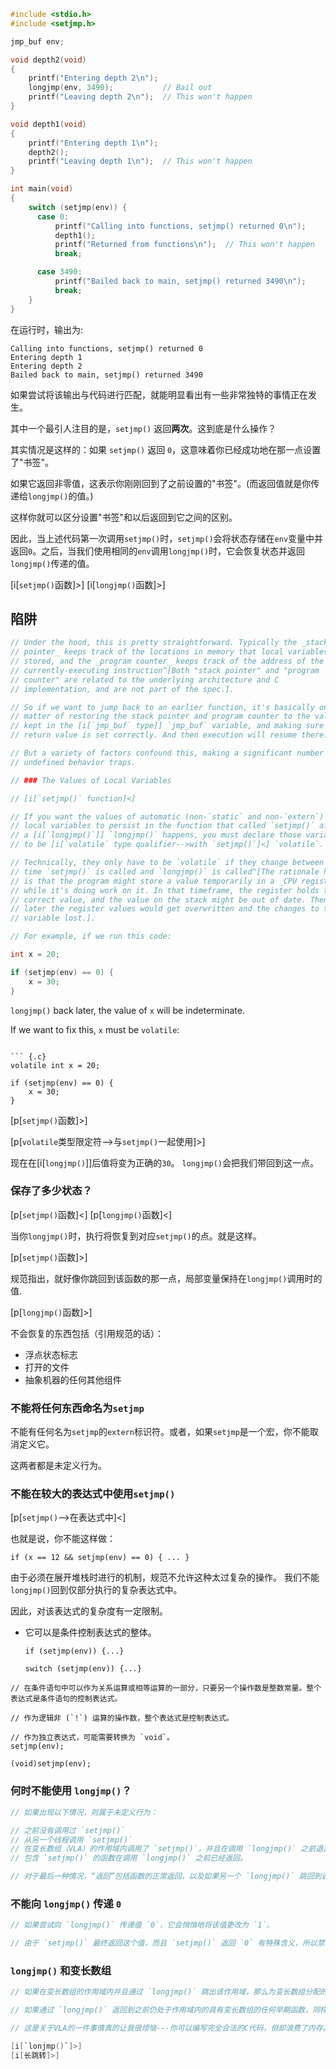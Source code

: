 ``` {.c .numberLines}
#include <stdio.h>
#include <setjmp.h>

jmp_buf env;

void depth2(void)
{
    printf("Entering depth 2\n");
    longjmp(env, 3490);           // Bail out
    printf("Leaving depth 2\n");  // This won't happen
}

void depth1(void)
{
    printf("Entering depth 1\n");
    depth2();
    printf("Leaving depth 1\n");  // This won't happen
}
```

```c
int main(void)
{
    switch (setjmp(env)) {
      case 0:
          printf("Calling into functions, setjmp() returned 0\n");
          depth1();
          printf("Returned from functions\n");  // This won't happen
          break;

      case 3490:
          printf("Bailed back to main, setjmp() returned 3490\n");
          break;
    }
}
```

在运行时，输出为:

``` {.default}
Calling into functions, setjmp() returned 0
Entering depth 1
Entering depth 2
Bailed back to main, setjmp() returned 3490
```

如果尝试将该输出与代码进行匹配，就能明显看出有一些非常独特的事情正在发生。

其中一个最引人注目的是，`setjmp()` 返回**两次**。这到底是什么操作？

其实情况是这样的：如果 `setjmp()` 返回 `0`，这意味着你已经成功地在那一点设置了"书签"。

如果它返回非零值，这表示你刚刚回到了之前设置的"书签"。(而返回值就是你传递给`longjmp()`的值。)

这样你就可以区分设置"书签"和以后返回到它之间的区别。

因此，当上述代码第一次调用`setjmp()`时，`setjmp()`会将状态存储在`env`变量中并返回`0`。之后，当我们使用相同的`env`调用`longjmp()`时，它会恢复状态并返回`longjmp()`传递的值。

[i[`setjmp()`函数]>]
[i[`longjmp()`函数]>]

## 陷阱

```c
// Under the hood, this is pretty straightforward. Typically the _stack
// pointer_ keeps track of the locations in memory that local variables are
// stored, and the _program counter_ keeps track of the address of the
// currently-executing instruction^[Both "stack pointer" and "program
// counter" are related to the underlying architecture and C
// implementation, and are not part of the spec.].

// So if we want to jump back to an earlier function, it's basically only a
// matter of restoring the stack pointer and program counter to the values
// kept in the [i[`jmp_buf` type]] `jmp_buf` variable, and making sure the
// return value is set correctly. And then execution will resume there.

// But a variety of factors confound this, making a significant number of
// undefined behavior traps.

// ### The Values of Local Variables

// [i[`setjmp()` function]<]

// If you want the values of automatic (non-`static` and non-`extern`)
// local variables to persist in the function that called `setjmp()` after
// a [i[`longjmp()`]] `longjmp()` happens, you must declare those variables
// to be [i[`volatile` type qualifier-->with `setjmp()`]<] `volatile`.

// Technically, they only have to be `volatile` if they change between the
// time `setjmp()` is called and `longjmp()` is called^[The rationale here
// is that the program might store a value temporarily in a _CPU register_
// while it's doing work on it. In that timeframe, the register holds the
// correct value, and the value on the stack might be out of date. Then
// later the register values would get overwritten and the changes to the
// variable lost.].

// For example, if we run this code:

int x = 20;

if (setjmp(env) == 0) {
    x = 30;
}
```

`longjmp()` back later, the value of `x` will be indeterminate.

If we want to fix this, `x` must be `volatile`:
```

``` {.c}
volatile int x = 20;

if (setjmp(env) == 0) {
    x = 30;
}
```

[p[`setjmp()`函数]>]

[p[`volatile`类型限定符-->与`setjmp()`一起使用]>]

现在在[i[`longjmp()`]]后值将变为正确的`30`。
`longjmp()`会把我们带回到这一点。

### 保存了多少状态？

[p[`setjmp()`函数]<]
[p[`longjmp()`函数]<]

当你`longjmp()`时，执行将恢复到对应`setjmp()`的点。就是这样。

[p[`setjmp()`函数]>]

规范指出，就好像你跳回到该函数的那一点，局部变量保持在`longjmp()`调用时的值.

[p[`longjmp()`函数]>]

不会恢复的东西包括（引用规范的话）：

* 浮点状态标志
* 打开的文件
* 抽象机器的任何其他组件

### 不能将任何东西命名为`setjmp`

不能有任何名为`setjmp`的`extern`标识符。或者，如果`setjmp`是一个宏，你不能取消定义它。

这两者都是未定义行为。

### 不能在较大的表达式中使用`setjmp()`

[p[`setjmp()`-->在表达式中]<]

也就是说，你不能这样做：

``` {.c}
if (x == 12 && setjmp(env) == 0) { ... }
```

由于必须在展开堆栈时进行的机制，规范不允许这种太过复杂的操作。
我们不能`longjmp()`回到仅部分执行的复杂表达式中。

因此，对该表达式的复杂度有一定限制。

* 它可以是条件控制表达式的整体。

  ``` {.c}
  if (setjmp(env)) {...}
  ```

  ``` {.c}
  switch (setjmp(env)) {...}
  ```

``` {.c}
// 在条件语句中可以作为关系运算或相等运算的一部分，只要另一个操作数是整数常量。整个表达式是条件语句的控制表达式。
``` 

``` {.c}
// 作为逻辑非 (`!`) 运算的操作数，整个表达式是控制表达式。
``` 

``` {.c}
// 作为独立表达式，可能需要转换为 `void`。
setjmp(env);
```
``` {.c}
(void)setjmp(env);
```

### 何时不能使用 `longjmp()`？

```c
// 如果出现以下情况，则属于未定义行为：
```

```c
// 之前没有调用过 `setjmp()`
// 从另一个线程调用 `setjmp()`
// 在变长数组（VLA）的作用域内调用了 `setjmp()`，并且在调用 `longjmp()` 之前退出了该 VLA 的作用域。
// 包含 `setjmp()` 的函数在调用 `longjmp()` 之前已经返回。
```

```c
// 对于最后一种情况，“返回”包括函数的正常返回，以及如果另一个 `longjmp()` 跳回到调用栈中比较“早”的位置，早于所讨论的函数。
```

### 不能向 `longjmp()` 传递 `0`

```c
// 如果尝试向 `longjmp()` 传递值 `0`，它会悄悄地将该值更改为 `1`。
```

```c
// 由于 `setjmp()` 最终返回这个值，而且 `setjmp()` 返回 `0` 有特殊含义，所以禁止返回 `0`。
```

### `longjmp()` 和变长数组

```c
// 如果在变长数组的作用域内并且通过 `longjmp()` 跳出该作用域，那么为变长数组分配的内存可能会泄漏。
```

```c
// 如果通过 `longjmp()` 返回到之前仍处于作用域内的具有变长数组的任何早期函数，同样会发生内存泄漏。
```

```c
// 这是关于VLA的一件事情真的让我很烦恼---你可以编写完全合法的C代码，但却浪费了内存。但是，嘿---我不负责规范。

[i[`lonjmp()`]>]
[i[长跳转]>]
```
